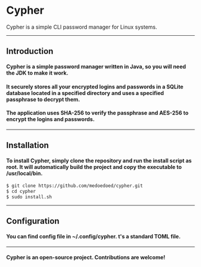 #  Cypher

Cypher is a simple CLI password manager for Linux systems. 

-------

## Introduction

#### Cypher is a simple password manager written in Java, so you will need the JDK to make it work. 
#### It securely stores all your encrypted logins and passwords in a SQLite database located in a specified directory and uses a specified passphrase to decrypt them. 
#### The application uses SHA-256 to verify the passphrase and AES-256 to encrypt the logins and passwords.
-----
## Installation

#### To install Cypher, simply clone the repository and run the install script as root. It will automatically build the project and copy the executable to /usr/local/bin.

```sh
$ git clone https://github.com/medoedoed/cypher.git
$ cd cypher
$ sudo install.sh
```

----
## Configuration

#### You can find config file in ~/.config/cypher. t's a standard TOML file.

----

#### Cypher is an open-source project. Contributions are welcome!
